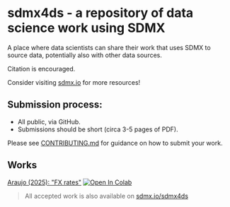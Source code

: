 # sdmx4ds - a repository of data science work using SDMX

A place where data scientists can share their work that uses SDMX to source data, potentially also with other data sources.

Citation is encouraged.

Consider visiting [sdmx.io](https://sdmx.io) for more resources!

## Submission process:
- All public, via GitHub.
- Submissions should be short (circa 3-5 pages of PDF).

Please see [CONTRIBUTING.md](CONTRIBUTING.md) for guidance on how to submit your work.

## Works

[Araujo (2025): "FX rates"](20250218-Araujo/FXrates.ipynb) [![Open In Colab](https://colab.research.google.com/assets/colab-badge.svg)](https://colab.research.google.com/github/bis-med-it/sdmx4ds_test/blob/main/20250218-Araujo/FXrates.ipynb)

> All accepted work is also available on [sdmx.io/sdmx4ds](https://sdmx.io/sdmx4ds)

